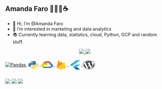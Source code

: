 ## Amanda Faro 👩🏻‍💻☕ 

- 👋 Hi, I’m @Amanda Faro
- 👀 I’m interested in marketing and data analytics
- 📚 Currently learning data, statistics, cloud, Python, GCP and random stuff.

<div align="center">
  <a href="https://github.com/amandafaro/amandafaro">
  <img height="180em" src="https://github-readme-stats-sigma-five.vercel.app/api?username=amandafaro&show_icons=true&theme=cobalt&include_all_commits=true" />
  <img height="180em" src="https://github-readme-stats-sigma-five.vercel.app/api/top-langs/?username=amandafaro&show_icons=true&theme=cobalt" />
</div>
  
<div style="display: inline_block"><br>
  <img align="center" alt="Pandas" height="30" width="40" src="https://cdn.jsdelivr.net/gh/devicons/devicon/icons/pandas/pandas-original-wordmark.svg">
  <img align="center" alt="Python" height="30" width="40" src="https://raw.githubusercontent.com/devicons/devicon/master/icons/python/python-original.svg">
  <img align="center" alt="Google Cloud" height="30" width="40" src="https://raw.githubusercontent.com/devicons/devicon/master/icons/googlecloud/googlecloud-original.svg">
  <img align="center" alt="Rafa-Python" height="30" width="40" src="https://raw.githubusercontent.com/devicons/devicon/master/icons/firebase/firebase-original.svg">
  <img align="center" alt="Rafa-Python" height="30" width="40" src="https://raw.githubusercontent.com/devicons/devicon/master/icons/flutter/flutter-original.svg">
  <img align="center" alt="Rafa-Python" height="30" width="40" src="https://raw.githubusercontent.com/devicons/devicon/master/icons/wordpress/wordpress-plain.svg">
</div>

##

<div> 
  <a href="https://www.instagram.com/amanda.faro/" target="_blank"><img src="https://img.shields.io/badge/-Instagram-%23E4405F?style=for-the-badge&logo=instagram&logoColor=white" target="_blank"></a>
  <a href = "mailto:amanda@agencia23.com.br"><img src="https://img.shields.io/badge/-Gmail-%23333?style=for-the-badge&logo=gmail&logoColor=white" target="_blank"></a>
  <a href="https://www.linkedin.com/in/amandafaro" target="_blank"><img src="https://img.shields.io/badge/-LinkedIn-%230077B5?style=for-the-badge&logo=linkedin&logoColor=white" target="_blank"></a>
</div>

<!--p align="left"> <img src="https://komarev.com/ghpvc/?username=Manoel" alt="argentinaluiz" /> </p -->
<!---
Amanda Faro/Amanda Faro is a ✨ special ✨ repository because its `README.md` (this file) appears on your GitHub profile.
You can click the Preview link to take a look at your changes.
--->
